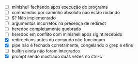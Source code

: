 - [ ] minishell fechando após execução do programa
- [ ] commandos por caminho absoluto não estão rodando
- [ ] $? Não implementado
- [ ] argumentos incorretos na presença de redirect
- [ ] heredoc completamente quebrado
- [ ] heredoc em conflito com minishell após sigint recebido
- [X] redirections antes do comando não funcionam
- [X] pipe não é fechada corretamente, congelando o grep e efins
- [ ] builtin ainda não foram integrados
- [X] prompt sendo mostrado duas vezes no ctrl-c
